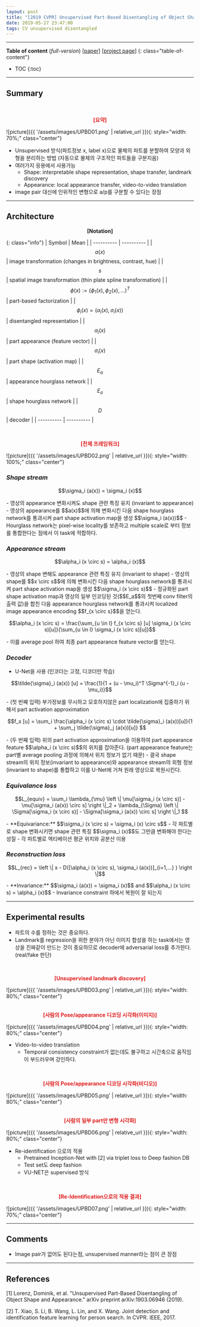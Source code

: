 ```yaml
---
layout: post
title: "[2019 CVPR] Unsupervised Part-Based Disentangling of Object Shape and Appearance"
date: 2019-05-27 23:47:00
tags: CV unsupervised disentangled
---
```


<!--more-->

---

**Table of content** (*full-version*)
[[paper]](https://arxiv.org/pdf/1903.06946.pdf) [[project page]](https://compvis.github.io/unsupervised-disentangling/)
{: class="table-of-content"}
* TOC
{:toc}

---

## Summary

<br/>
<p align="center" style="color: #e01f1f; font-weight: bold;">[요약]</p>
![picture]({{ '/assets/images/UPBD01.png' | relative_url }}){: style="width: 70%;" class="center"}
<br/>


- Unsupervised 방식(파트정보 x, label x)으로 물체의 파트를 분할하여 모양과 외형을 분리하는 방법 (자동으로 물체의 구조적인 파트들을 구분지음)
- 여러가지 응용에서 사용가능
  - Shape: interpretable shape representation, shape transfer, landmark discovery
  - Appearance: local appearance transfer, video-to-video translation
- image pair 대신에 인위적인 변형으로 a/p를 구분할 수 있다는 장점

---

## Architecture

<p align="center" style="font-weight: bold;">
[Notation]
</p>

{: class="info"}
| Symbol | Mean |
| ---------- | ---------- |
| $$a(x)$$ | image transformation (changes in brightness, contrast, hue) |
| $$s$$ | spatial image transformation (thin plate spline transformation) |
| $$\phi(x) := (\phi_1 (x), \phi_2 (x), ... )^T$$ | part-based factorization |
| $$\phi_i (x) = (\alpha_i (x), \sigma_i (x))$$ | disentangled representation |
| $$\alpha_i (x)$$ | part appearance (feature vector) |
| $$\sigma_i (x)$$ | part shape (activation map) |
| $$\mathit{E}_\alpha$$ | appearance hourglass network |
| $$\mathit{E}_\sigma$$ | shape hourglass network |
| $$\mathit{D}$$ | decoder |
| ---------- | ---------- |

<br/>
<p align="center" style="color: #e01f1f; font-weight: bold;">[전체 프레임워크]</p>
![picture]({{ '/assets/images/UPBD02.png' | relative_url }}){: style="width: 100%;" class="center"}
<br/>


### *Shape stream*
<p align="center">$$\sigma_i (a(x)) = \sigma_i (x)$$</p>
- 영상의 appearance 변화시켜도 shape 관련 특징 유지 (invariant to appearance) 
- 영상의 appearance를 $$a(x)$$에 의해 변화시킨 다음 shape hourglass network를 통과시켜 part shape activation map을 생성 $$\sigma_i (a(x))$$
- Hourglass network는 pixel-wise locality를 보존하고 multiple scale로 부터 정보를 통합한다는 점에서 이 task에 적합하다.
<br/>


### *Appearance stream*
<p align="center">$$\alpha_i (x \circ s) = \alpha_i (x)$$</p>
- 영상의 shape 변해도 appearance 관련 특징 유지 (invariant to shape)
- 영상의 shape를 $$x \circ s$$에 의해 변화시킨 다음 shape hourglass network를 통과시켜 part shape activation map을 생성 $$\sigma_i (x \circ s)$$
- 정규화된 part shape activation map과 영상의 일부 인코딩된 것($$E_a$$의 첫번째 conv filter의 출력 값)을 합친 다음 appearance hourglass network를 통과시켜 localized image appearance encoding $$f_{x \circ s}$$을 얻는다.
<p align="center">$$\alpha_i (x \circ s) = \frac{\sum_{u \in I} f_{x \circ s} [u] \sigma_i (x \circ s)[u]}{\sum_{u \in I} \sigma_i (x \circ s)[u]}$$</p>
- 이를 average pool 하여 최종 part appearance feature vector를 얻는다.
<br/>
  
### *Decoder*
- U-Net을 사용 (인코더는 고정, 디코더만 학습)
<p align="center">$$\tilde{\sigma}_i (a(x)) [u] = \frac{1}{1 + (u - \mu_i)^T \Sigma^{-1}_i (u - \mu_i)}$$</p>
- (첫 번째 입력) 부가정보를 무시하고 모호하지않은 part localization에 집중하기 위해서 part activation approximation
<p align="center">$$f_x [u] = \sum_i \frac{\alpha_i (x \circ s) \cdot \tilde{\sigma}_i (a(x))[u]}{1 + \sum_j \tilde{\sigma}_j (a(x))[u]} $$</p>
- (두 번째 입력) 위의 part activation approximation을 이용하여 part appearance feature $$\alpha_i (x \circ s)$$의 위치를 잡아준다. (part appearance feature는 part별 average pooling 과정에 의해서 위치 정보가 없기 때문)
- 결국 shape stream의 위치 정보(invariant to appearance)와 appearance stream의 외형 정보(invariant to shape)를 통합하고 이를 U-Net에 거쳐 원래 영상으로 복원시킨다.
<br/>
  
### *Equivalance loss*
<p align="center">$$L_{equiv} = \sum_i \lambda_{\mu} \left \| \mu[\sigma_i (x \circ s)] - \mu[\sigma_i (a(x)) \circ s] \right \|_2 + \lambda_{\Sigma} \left \| \Sigma[\sigma_i (x \circ s)] - \Sigma[\sigma_i (a(x)) \circ s] \right \|_1 $$</p>
- **Equivariance:** $$\sigma_i (x \circ s) = \sigma_i (x) \circ s$$
- 각 파트별로 shape 변화시키면 shape 관련 특징 $$\sigma_i (x)$$도 그만큼 변화해야 한다는 성질
- 각 파트별로 엑티베이션 평균 위치와 공분산 이용
<br/>
  
### *Reconstruction loss*
<p align="center">$$L_{rec} = \left \| x - D([\alpha_i (x \circ s), \sigma_i (a(x))]_{i=1,...} ) \right \|$$</p>
- **Invariance:** $$\sigma_i (a(x)) = \sigma_i (x)$$ and $$\alpha_i (x \circ s) = \alpha_i (x)$$
- Invariance constraint 하에서 복원이 잘 되는지
<br/>

---
  
## Experimental results

- 파트의 수를 정하는 것은 중요하다. 
- Landmark를 regression을 위한 분야가 아닌 이미지 합성을 하는 task에서는 영상을 진짜같이 만드는 것이 중요하므로 decoder에 adversarial loss를 추가한다. (real/fake 판단)


<br/>
<p align="center" style="color: #e01f1f; font-weight: bold;">[Unsupervised landmark discovery]</p>
![picture]({{ '/assets/images/UPBD03.png' | relative_url }}){: style="width: 80%;" class="center"}
<br/>

<br/>
<p align="center" style="color: #e01f1f; font-weight: bold;">[사람의 Pose/appearance 디코딩 시각화(이미지)]</p>
![picture]({{ '/assets/images/UPBD04.png' | relative_url }}){: style="width: 80%;" class="center"}
<br/>



- Video-to-video translation
  - Temporal consistency constraint가 없는데도 불구하고 시간축으로 움직임이 부드러우며 강인하다.

<br/>
<p align="center" style="color: #e01f1f; font-weight: bold;">[사람의 Pose/appearance 디코딩 시각화(비디오)]</p>
![picture]({{ '/assets/images/UPBD05.png' | relative_url }}){: style="width: 80%;" class="center"}
<br/>

<br/>
<p align="center" style="color: #e01f1f; font-weight: bold;">[사람의 일부 part만 변형 시각화]</p>
![picture]({{ '/assets/images/UPBD06.png' | relative_url }}){: style="width: 80%;" class="center"}
<br/>


- Re-identification 으로의 적용
  - Pretrained Inception-Net with [2] via triplet loss to Deep fashion DB
  - Test set도 deep fashion
  - VU-NET은 supervised 방식

<br/>
<p align="center" style="color: #e01f1f; font-weight: bold;">[Re-Identification으로의 적용 결과]</p>
![picture]({{ '/assets/images/UPBD07.png' | relative_url }}){: style="width: 70%;" class="center"}
<br/>




---

## Comments

- Image pair가 없어도 된다는점, unsupervised manner라는 점이 큰 장점

---

## References

[1] Lorenz, Dominik, et al. "Unsupervised Part-Based Disentangling of Object Shape and Appearance." arXiv preprint arXiv:1903.06946 (2019).

[2] T. Xiao, S. Li, B. Wang, L. Lin, and X. Wang. Joint detection and identification feature learning for person search. In
CVPR. IEEE, 2017.
